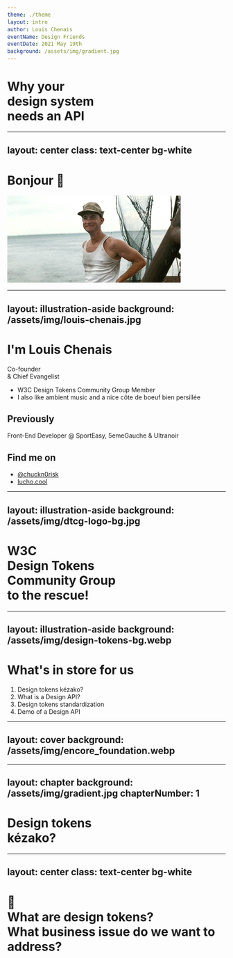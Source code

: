 ```yaml
---
theme: ./theme
layout: intro
author: Louis Chenais
eventName: Design Friends
eventDate: 2021 May 19th
background: /assets/img/gradient.jpg
---
```

# Why your<br><span class="text-blue">design system</span><br>needs an API

---
layout: center
class: text-center bg-white
---
# Bonjour 👋

![Forest Gump waving his hand to say hello.](assets/img/hello.gif "Forest Gump")

---
layout: illustration-aside
background: /assets/img/louis-chenais.jpg
---
# I'm Louis Chenais

<div class="role-at-specify">
Co-founder<br>
& Chief Evangelist
</div>

- W3C Design Tokens Community Group Member
- I also like ambient music and a nice côte de boeuf bien persillée

## Previously
Front-End Developer @ SportEasy, 5emeGauche & Ultranoir

## Find me on
- [@chuckn0risk](https://twitter.com/chuckn0risk)
- [lucho.cool](https://lucho.cool)

---
layout: illustration-aside
background: /assets/img/dtcg-logo-bg.jpg
---
# W3C <br> Design Tokens <br> Community Group <br> <span class="text-gray">to the rescue!</span>

---
layout: illustration-aside
background: /assets/img/design-tokens-bg.webp
---
# What's in store for us

1. Design tokens kézako?
2. What is a Design API?
3. Design tokens standardization
4. Demo of a Design API

---
layout: cover
background: /assets/img/encore_foundation.webp
---

---
layout: chapter
background: /assets/img/gradient.jpg
chapterNumber: 1
---
# Design tokens <br> <span class="text-blue">kézako?</span>

---
layout: center
class: text-center bg-white
---
# 🤔 <br> <span class="text-gray u-text-decoration:line-through">What are design tokens?</span> <br> What <span class="text-purple">business issue</span> do we want to address?